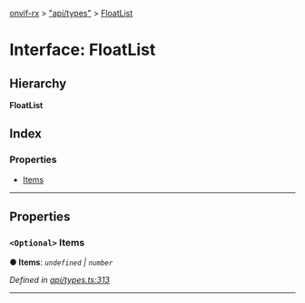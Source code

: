 [onvif-rx](../README.md) > ["api/types"](../modules/_api_types_.md) > [FloatList](../interfaces/_api_types_.floatlist.md)

# Interface: FloatList

## Hierarchy

**FloatList**

## Index

### Properties

* [Items](_api_types_.floatlist.md#items)

---

## Properties

<a id="items"></a>

### `<Optional>` Items

**● Items**: *`undefined` \| `number`*

*Defined in [api/types.ts:313](https://github.com/patrickmichalina/onvif-rx/blob/3ab1739/src/api/types.ts#L313)*

___

